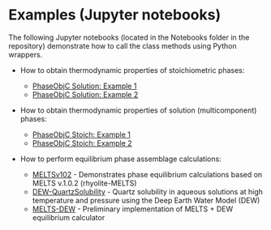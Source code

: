 # Examples (Jupyter notebooks)
The following Jupyter notebooks (located in the Notebooks folder in the repository) demonstrate how to call the class methods using Python wrappers.  
  
- How to obtain thermodynamic properties of stoichiometric phases:
  - [PhaseObjC Solution: Example 1](Notebooks/PhaseObjC-Solution-Example-1.ipynb)   
  - [PhaseObjC Solution: Example 2](Notebooks/PhaseObjC-Solution-Example-2.ipynb)   
  
- How to obtain thermodynamic properties of solution (multicomponent) phases:  
  - [PhaseObjC Stoich: Example 1](Notebooks/PhaseObjC-Stoich-Example-1.ipynb)    
  - [PhaseObjC Stoich: Example 2](Notebooks/PhaseObjC-Stoich-Example-2.ipynb)   
  
- How to perform equilibrium phase assemblage calculations:  
  - [MELTSv102](Notebooks/MELTSv102.ipynb) - Demonstrates phase equilibrium calculations based on MELTS v.1.0.2 (rhyolite-MELTS)
  - [DEW-QuartzSolubility](Notebooks/DEW-QuartzSolubility.ipynb) - Quartz solubility in aqueous solutions at high temperature and pressure using the Deep Earth Water Model (DEW)
  - [MELTS-DEW](Notebooks/MELTS-DEW.ipynb) - Preliminary implementation of MELTS + DEW equilibrium calculator

